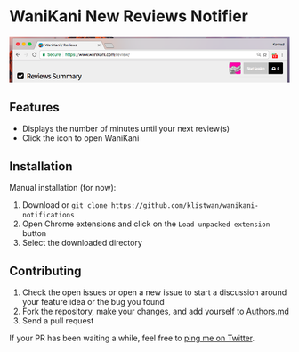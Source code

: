 WaniKani New Reviews Notifier
======================

![Screenshot](screenshot.png)


Features
--------

- Displays the number of minutes until your next review(s)
- Click the icon to open WaniKani


Installation
------------

Manual installation (for now):

1. Download or `git clone https://github.com/klistwan/wanikani-notifications`
2. Open Chrome extensions and click on the `Load unpacked extension` button
3. Select the downloaded directory


Contributing
------------

1. Check the open issues or open a new issue to start a discussion around
   your feature idea or the bug you found
2. Fork the repository, make your changes, and add yourself to [Authors.md][]
3. Send a pull request

If your PR has been waiting a while, feel free to [ping me on Twitter](http://twitter.com/klistwan).


[authors.md]: AUTHORS.md